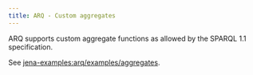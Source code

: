 ```yaml
---
title: ARQ - Custom aggregates
---
```


ARQ supports custom aggregate functions as allowed by the SPARQL 1.1 specification.

See
[jena-examples:arq/examples/aggregates](https://github.com/apache/jena/tree/main/jena-examples/src/main/java/arq/examples/aggregates/).